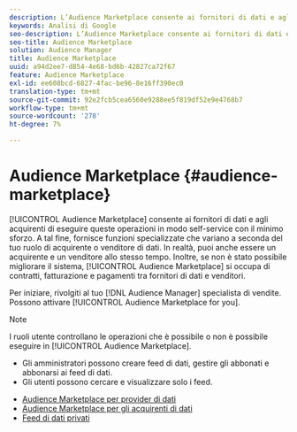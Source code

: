 ```yaml
---
description: L’Audience Marketplace consente ai fornitori di dati e agli acquirenti di eseguire queste operazioni in modo self-service con il minimo sforzo. A tal fine, fornisce funzioni specializzate che variano a seconda del tuo ruolo di acquirente o venditore di dati. In realtà, puoi anche essere un acquirente e un venditore allo stesso tempo. E, se non è stato possibile migliorare ulteriormente questa situazione, Audience Marketplace si occupa di contratti, fatturazione e pagamenti tra fornitori di dati e venditori.
keywords: Analisi di Google
seo-description: L’Audience Marketplace consente ai fornitori di dati e agli acquirenti di eseguire queste operazioni in modo self-service con il minimo sforzo. A tal fine, fornisce funzioni specializzate che variano a seconda del tuo ruolo di acquirente o venditore di dati. In realtà, puoi anche essere un acquirente e un venditore allo stesso tempo. E, se non è stato possibile migliorare ulteriormente questa situazione, Audience Marketplace si occupa di contratti, fatturazione e pagamenti tra fornitori di dati e venditori.
seo-title: Audience Marketplace
solution: Audience Manager
title: Audience Marketplace
uuid: a94d2ee7-d854-4e68-bd6b-42827ca72f67
feature: Audience Marketplace
exl-id: ee608bcd-6827-4fac-be96-8e16ff390ec0
translation-type: tm+mt
source-git-commit: 92e2fcb5cea6560e9288ee5f819df52e9e4768b7
workflow-type: tm+mt
source-wordcount: '278'
ht-degree: 7%

---
```


# Audience Marketplace {#audience-marketplace}

[!UICONTROL Audience Marketplace] consente ai fornitori di dati e agli acquirenti di eseguire queste operazioni in modo self-service con il minimo sforzo. A tal fine, fornisce funzioni specializzate che variano a seconda del tuo ruolo di acquirente o venditore di dati. In realtà, puoi anche essere un acquirente e un venditore allo stesso tempo. Inoltre, se non è stato possibile migliorare il sistema, [!UICONTROL Audience Marketplace] si occupa di contratti, fatturazione e pagamenti tra fornitori di dati e venditori.

Per iniziare, rivolgiti al tuo [!DNL Audience Manager] specialista di vendite. Possono attivare [!UICONTROL Audience Marketplace for you].

>[!NOTE]
>
>I ruoli utente controllano le operazioni che è possibile o non è possibile eseguire in [!UICONTROL Audience Marketplace].
>
> * Gli amministratori possono creare feed di dati, gestire gli abbonati e abbonarsi ai feed di dati.
> * Gli utenti possono cercare e visualizzare solo i feed.


* [Audience Marketplace per provider di dati](/help/using/features/audience-marketplace/marketplace-data-providers/marketplace-data-providers.md)
* [Audience Marketplace per gli acquirenti di dati](/help/using/features/audience-marketplace/marketplace-data-buyers/marketplace-data-buyers.md)
* [Feed di dati privati](/help/using/features/audience-marketplace/marketplace-private-feeds.md)

